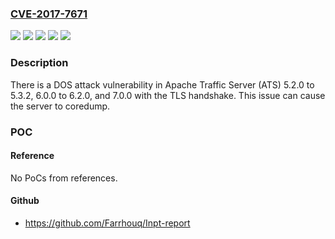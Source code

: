 ### [CVE-2017-7671](https://cve.mitre.org/cgi-bin/cvename.cgi?name=CVE-2017-7671)
![](https://img.shields.io/static/v1?label=Product&message=Apache%20Traffic%20Server&color=blue)
![](https://img.shields.io/static/v1?label=Version&message=5.2.0%20to%205.3.2%20&color=brightgreen)
![](https://img.shields.io/static/v1?label=Version&message=6.0.0%20to%206.2.0%20&color=brightgreen)
![](https://img.shields.io/static/v1?label=Version&message=7.0.0%20&color=brightgreen)
![](https://img.shields.io/static/v1?label=Vulnerability&message=Information%20Disclosure&color=brightgreen)

### Description

There is a DOS attack vulnerability in Apache Traffic Server (ATS) 5.2.0 to 5.3.2, 6.0.0 to 6.2.0, and 7.0.0 with the TLS handshake. This issue can cause the server to coredump.

### POC

#### Reference
No PoCs from references.

#### Github
- https://github.com/Farrhouq/Inpt-report

